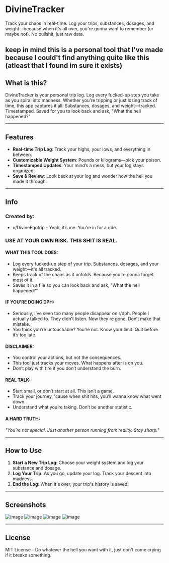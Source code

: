 # DivineTracker

Track your chaos in real-time. Log your trips, substances, dosages, and weight—because when it's all over, you're gonna want to remember (or maybe not). No bullshit, just raw data.

keep in mind this is a personal tool that I've made because I could't find anything quite like this (atleast that I found im sure it exists)
---

## What is this?

DivineTracker is your personal trip log. Log every fucked-up step you take as you spiral into madness. Whether you're tripping or just losing track of time, this app captures it all. Substances, dosages, and weight—tracked. Timestamped. Saved for you to look back and ask, "What the hell happened?"

---

## Features

- **Real-time Trip Log**: Track your highs, your lows, and everything in between.
- **Customizable Weight System**: Pounds or kilograms—pick your poison.
- **Timestamped Updates**: Your mind’s a mess, but your log stays organized.
- **Save & Review**: Look back at your log and wonder how the hell you made it through.

---

## Info

### Created by:
- u/DivineEgotrip - Yeah, it’s me. You’re in for a ride.

### **USE AT YOUR OWN RISK. THIS SHIT IS REAL.**

#### **WHAT THIS TOOL DOES:**
- Log every fucked-up step of your trip. Substances, dosages, and your weight—it's all tracked.
- Keeps track of the chaos as it unfolds. Because you’re gonna forget most of it.
- Saves it in a file so you can look back and ask, "What the hell happened?"

#### **IF YOU'RE DOING DPH:**
- Seriously, I’ve seen too many people disappear on r/dph. People I actually talked to. They didn’t listen. Now they're gone. Don’t make that mistake.
- You think you’re untouchable? You’re not. Know your limit. Quit before it’s too late.

#### **DISCLAIMER:**
- You control your actions, but not the consequences. 
- This tool just tracks your moves. What happens after is on you.
- Don’t play with fire if you don’t understand the burn.

#### **REAL TALK:**
- Start small, or don’t start at all. This isn’t a game.
- Track your journey, 'cause when shit hits, you’ll wanna know what went down.
- Understand what you’re taking. Don’t be another statistic.

#### **A HARD TRUTH:**
_"You’re not special. Just another person running from reality. Stay sharp."_

---

## How to Use

1. **Start a New Trip Log**: Choose your weight system and log your substance and dosage.
2. **Log Your Trip**: As you go, update your log. Track your descent into madness.
3. **End the Log**: When it's over, your trip's history is saved. 

---

## Screenshots
![image](https://github.com/user-attachments/assets/29f30650-5535-4a1b-81c5-6979f0e48b0e)
![image](https://github.com/user-attachments/assets/ee192ec8-449b-4bde-b3d2-abb99f1401e1)
![image](https://github.com/user-attachments/assets/917f33a2-60cc-415b-b987-ecd7f6f7be9c)
![image](https://github.com/user-attachments/assets/3cb3aeb0-80c0-4477-aac6-0c44dd83a30d)


---

## License

MIT License - Do whatever the hell you want with it, just don't come crying if it breaks something.
